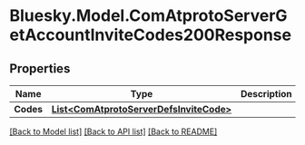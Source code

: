 # Bluesky.Model.ComAtprotoServerGetAccountInviteCodes200Response

## Properties

Name | Type | Description | Notes
------------ | ------------- | ------------- | -------------
**Codes** | [**List&lt;ComAtprotoServerDefsInviteCode&gt;**](ComAtprotoServerDefsInviteCode.md) |  | 

[[Back to Model list]](../README.md#documentation-for-models) [[Back to API list]](../README.md#documentation-for-api-endpoints) [[Back to README]](../README.md)

